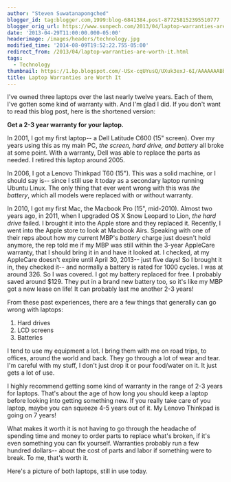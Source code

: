```yaml
---
author: "Steven Suwatanapongched"
blogger_id: tag:blogger.com,1999:blog-6841384.post-877258152395510777
blogger_orig_url: https://www.sunpech.com/2013/04/laptop-warranties-are-worth-it.html
date: '2013-04-29T11:00:00.000-05:00'
headerimage: /images/headers/technology.jpg
modified_time: '2014-08-09T19:52:22.755-05:00'
redirect_from: /2013/04/laptop-warranties-are-worth-it.html
tags:
  - Technology
thumbnail: https://1.bp.blogspot.com/-USx-cqUYusQ/UXuk3exJ-6I/AAAAAAABbu0/q2JKWVMrkGc/s800/2013-04-27+at+02-05-06.jpg
title: Laptop Warranties are Worth It
---
```



I've owned three laptops over the last nearly twelve years. Each of them, I've gotten some kind of warranty with. And I'm glad I did. If you don't want to read this blog post, here is the shortened version:

<b>Get a 2-3 year warranty for your laptop.</b>

In 2001, I got my first laptop-- a Dell Latitude C600 (15" screen). Over my years using this as my main PC, <i>the screen, hard drive, and battery </i>all broke at some point. With a warranty, Dell was able to replace the parts as needed. I retired this laptop around 2005.

In 2006, I got a Lenovo Thinkpad T60 (15"). This was a solid machine, or I should say is-- since I still use it today as a secondary laptop running Ubuntu Linux. The only thing that ever went wrong with this was <i>the battery</i>, which all models were replaced with or without warranty.

In 2010, I got my first Mac, the Macbook Pro (15", mid-2010). Almost two years ago, in 2011, when I upgraded OS X Snow Leopard to Lion, <i>the hard drive</i> failed. I brought it into the Apple store and they replaced it. Recently, I went into the Apple store to look at Macbook Airs. Speaking with one of their reps about how my current MBP's <i>battery</i> charge just doesn't hold anymore, the rep told me if my MBP was still within the 3-year AppleCare warranty, that I should bring it in and have it looked at. I checked, at my AppleCare doesn't expire until April 30, 2013-- just five days! So I brought it in, they checked it-- and normally a battery is rated for 1000 cycles. I was at around 326. So I was covered. I got my battery replaced for free. I probably saved around $129. They put in a brand new battery too, so it's like my MBP got a new lease on life! It can probably last me another 2-3 years!

From these past experiences, there are a few things that generally can go wrong with laptops:

<ol>
  <li>Hard drives</li>
  <li>LCD screens</li>
  <li>Batteries</li>
</ol>

I tend to use my equipment a lot. I bring them with me on road trips, to offices, around the world and back. They go through a lot of wear and tear. I'm careful with my stuff, I don't just drop it or pour food/water on it. It just gets a lot of use.

I highly recommend getting some kind of warranty in the range of 2-3 years for laptops. That's about the age of how long you should keep a laptop before looking into getting something new. If you really take care of you laptop, maybe you can squeeze 4-5 years out of it. My Lenovo Thinkpad is going on 7 years!  

What makes it worth it is not having to go through the headache of spending time and money to order parts to replace what's broken, if it's even something you can fix yourself. Warranties probably run a few hundred dollars-- about the cost of parts and labor if something were to break. To me, that's worth it.

Here's a picture of both laptops, still in use today.

<img   border="0" src="https://1.bp.blogspot.com/-USx-cqUYusQ/UXuk3exJ-6I/AAAAAAABbu0/q2JKWVMrkGc/s800/2013-04-27+at+02-05-06.jpg" alt=""  />